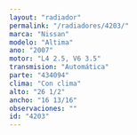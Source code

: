 ```yaml
---
layout: "radiador"
permalink: "/radiadores/4203/"
marca: "Nissan"
modelo: "Altima"
ano: "2007"
motor: "L4 2.5, V6 3.5"
transmision: "Automática"
parte: "434094"
clima: "Con clima"
alto: "26 1/2"
ancho: "16 13/16"
observaciones: ""
id: "4203"
---
```


